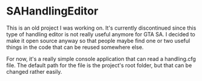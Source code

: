 # SAHandlingEditor
This is an old project I was working on. It's currently discontinued since this type of handling editor is not really useful anymore for GTA SA. I decided to make it open source anyway so that people maybe find one or two useful things in the code that can be reused somewhere else.

For now, it's a really simple console application that can read a handling.cfg file. The default path for the file is the project's root folder, but that can be changed rather easily.

